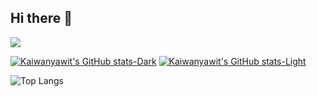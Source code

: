 ## Hi there 👋

<!--
**kaiwanyawit-chawankul/kaiwanyawit-chawankul** is a ✨ _special_ ✨ repository because its `README.md` (this file) appears on your GitHub profile.

Here are some ideas to get you started:

- 🔭 I’m currently working on ...
- 🌱 I’m currently learning ...
- 👯 I’m looking to collaborate on ...
- 🤔 I’m looking for help with ...
- 💬 Ask me about ...
- 📫 How to reach me: ...
- 😄 Pronouns: ...
- ⚡ Fun fact: ...
-->

![](https://komarev.com/ghpvc/?username=kaiwanyawit-chawankul&label=PROFILE+VIEWS)

[![Kaiwanyawit's GitHub stats-Dark](https://github-readme-stats.vercel.app/api?username=kaiwanyawit-chawankul&show_icons=true&theme=dark#gh-dark-mode-only)](https://github.com/kaiwanyawit-chawankul/github-readme-stats#gh-dark-mode-only)
[![Kaiwanyawit's GitHub stats-Light](https://github-readme-stats.vercel.app/api?username=kaiwanyawit-chawankul&show_icons=true&theme=default#gh-light-mode-only)](https://github.com/kaiwanyawit-chawankul/github-readme-stats#gh-light-mode-only)

![Top Langs](https://github-readme-stats.vercel.app/api/top-langs/?username=kaiwanyawit-chawankul&layout=compact)
